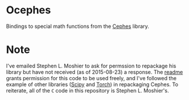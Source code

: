 # Ocephes

Bindings to special math functions from the [Cephes](http://www.netlib.org/cephes/) library.

# Note

I've emailed Stephen L. Moshier to ask for permssion to repackage his library
but have not received (as of 2015-08-23) a response. The [readme](http://www.netlib.org/cephes/readme)
grants permission for this code to be used freely, and I've followed the example
of other libraries ([Scipy](https://github.com/scipy/scipy/tree/master/scipy/special/cephes)
and [Torch](https://github.com/deepmind/torch-cephes)) in repackaging Cephes.
To reiterate, all of the `C` code in this repository is Stephen L. Moshier's.
